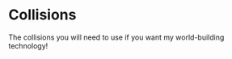 Collisions
==========

The collisions you will need to use if you want my world-building technology!
